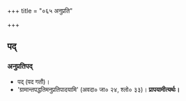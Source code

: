 +++
title = "०६५ अनुप्रति"

+++

## पद्
### अनुप्रतिपद्
- पद् (पद गतौ)।
- 'ग्रामान्तपद्धतिमनुप्रतिपादयामि' (अवदा० जा० २४, श्लो० ३३)। **प्रापयामीत्यर्थः।**
